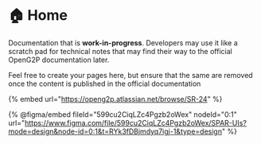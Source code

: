 # 🏠 Home

Documentation that is **work-in-progress**. Developers may use it like a scratch pad for technical notes that may find their way to the official OpenG2P documentation later.

Feel free to create your pages here, but ensure that the same are removed once the content is published in the official documentation



{% embed url="https://openg2p.atlassian.net/browse/SR-24" %}

{% @figma/embed fileId="599cu2CiqLZc4Pgzb2oWex" nodeId="0:1" url="https://www.figma.com/file/599cu2CiqLZc4Pgzb2oWex/SPAR-UIs?mode=design&node-id=0:1&t=RYk3fDBjmdyq7igj-1&type=design" %}
